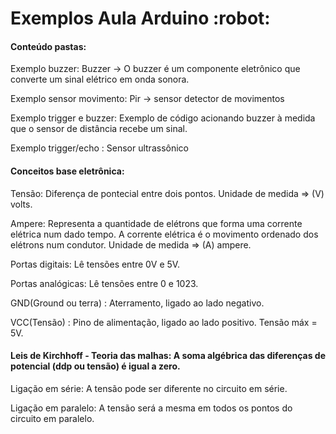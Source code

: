 <h1>Exemplos Aula Arduino :robot: </h1>

<h4>Conteúdo pastas: </h4>
<p>Exemplo buzzer:            Buzzer -> O buzzer é um componente eletrônico que converte um sinal elétrico em onda sonora.</p>

<p>Exemplo sensor movimento:  Pir -> sensor detector de movimentos</p>

<p>Exemplo trigger e buzzer:  Exemplo de código acionando buzzer à medida que o sensor de distância recebe um sinal.</p>

<p>Exemplo trigger/echo :     Sensor ultrassônico </p>

<h4>Conceitos base eletrônica: </h4>
<p>Tensão: Diferença de pontecial entre dois pontos. Unidade de medida => (V) volts.</p>
<p>Ampere: Representa a quantidade de elétrons que forma uma corrente elétrica num dado tempo. A corrente elétrica é o movimento ordenado dos elétrons num condutor. Unidade de medida => (A) ampere.</p>

<p>Portas digitais: Lê tensões entre 0V e 5V.</p>
<p>Portas analógicas: Lê tensões entre 0 e 1023.</p>
<p>GND(Ground ou terra) : Aterramento, ligado ao lado negativo.</p>
<p>VCC(Tensão) : Pino de alimentação, ligado ao lado positivo. Tensão máx = 5V. </p>

<h4>Leis de Kirchhoff - Teoria das malhas: A soma algébrica das diferenças de potencial (ddp ou tensão) é igual a zero.</h4>

<p>Ligação em série: A tensão pode ser diferente no circuito em série.</p>

<p>Ligação em paralelo:  A tensão será a mesma em todos os pontos do circuito em paralelo.</p>

<p></p>
